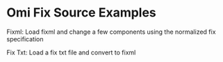 # Omi Fix Source Examples

Fixml: Load fixml and change a few components using the normalized fix specification

Fix Txt: Load a fix txt file and convert to fixml
